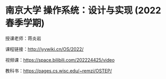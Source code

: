 # 南京大学 操作系统：设计与实现 (2022 春季学期) 

授课老师：蒋炎岩

课程链接：http://jyywiki.cn/OS/2022/ 

视频课：https://space.bilibili.com/202224425/video

教科书：https://pages.cs.wisc.edu/~remzi/OSTEP/



